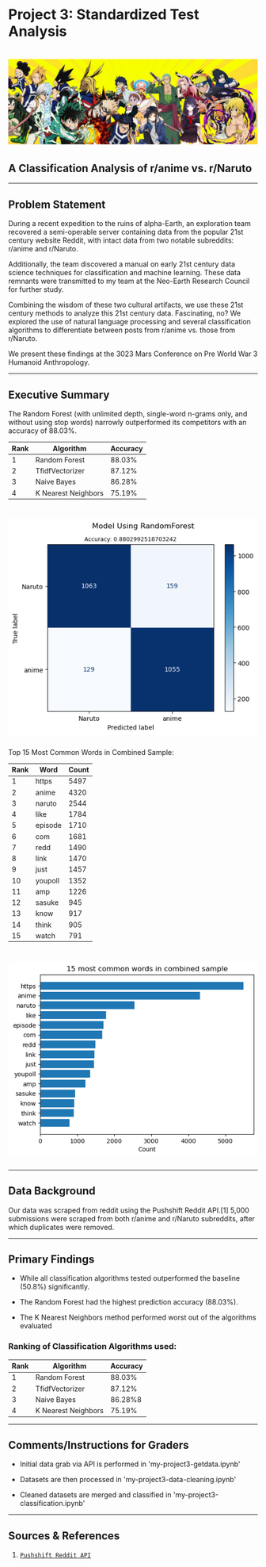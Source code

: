 # Project 3: Standardized Test Analysis

# ![banner](assets/Banner.jpg)
## A Classification Analysis of r/anime vs. r/Naruto

---
## Problem Statement

During a recent expedition to the ruins of alpha-Earth, an exploration team recovered a semi-operable server containing data from the popular 21st century website Reddit, with intact data from two notable subreddits: r/anime and r/Naruto.  

Additionally, the team discovered a manual on early 21st century data science techniques for classification and machine learning.  These data remnants were transmitted to my team at the Neo-Earth Research Council for further study.  

Combining the wisdom of these two cultural artifacts, we use these 21st century methods to analyze this 21st century data.  Fascinating, no?  We explored the use of natural language processing and several classification algorithms to differentiate between posts from r/anime vs. those from r/Naruto.  

We present these findings at the 3023 Mars Conference on Pre World War 3 Humanoid Anthropology.  

---
## Executive Summary

The Random Forest (with unlimited depth, single-word n-grams only, and without using stop words) narrowly outperformed its competitors with an accuracy of 88.03%.

|Rank|Algorithm|Accuracy|
|---|---|---|
|1|Random Forest|88.03%|
|2|TfidfVectorizer|87.12%|
|3|Naive Bayes|86.28%|
|4|K Nearest Neighbors|75.19%|


# ![RandomForest_ConfusionMatrix](assets/RandomForest_ConfusionMatrix.png)


Top 15 Most Common Words in Combined Sample:

|Rank|Word|Count|
|---|---|---|
|1|https|5497|
|2|anime|4320|
|3|naruto|2544|
|4|like|1784|
|5|episode|1710|
|6|com|1681|
|7|redd|1490|
|8|link|1470|
|9|just|1457|
|10|youpoll|1352|
|11|amp|1226|
|12|sasuke|945|
|13|know|917|
|14|think|905|
|15|watch|791|

# ![15 most common words in combined sample](assets/15_most_common_words.png)

---
## Data Background

Our data was scraped from reddit using the Pushshift Reddit API.[1]  5,000 submissions were scraped from both r/anime and r/Naruto subreddits, after which duplicates were removed.

---
## Primary Findings

- While all classification algorithms tested outperformed the baseline (50.8%) significantly.  

- The Random Forest had the highest prediction accuracy (88.03%).  

- The K Nearest Neighbors method performed worst out of the algorithms evaluated



### Ranking of Classification Algorithms used:

|Rank|Algorithm|Accuracy|
|---|---|---|
|1|Random Forest|88.03%|
|2|TfidfVectorizer|87.12%|
|3|Naive Bayes|86.28%8|
|4|K Nearest Neighbors|75.19%|

---
## Comments/Instructions for Graders

- Initial data grab via API is performed in 'my-project3-getdata.ipynb'

- Datasets are then processed in 'my-project3-data-cleaning.ipynb'

- Cleaned datasets are merged and classified in 'my-project3-classification.ipynb'


---
## Sources & References

1.  [`Pushshift Reddit API`](https://github.com/pushshift/api) 